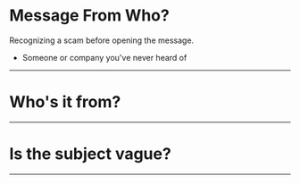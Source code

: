 

# Message From Who?
Recognizing a scam before opening the message.
- Someone or company you've never  heard of
---
# Who's it from?

---
# Is the subject vague?

---
<!--stackedit_data:
eyJoaXN0b3J5IjpbLTEzMTA0NTQwLC01NjkxNjc5MzBdfQ==
-->